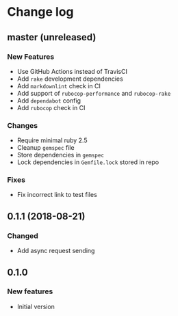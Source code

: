 # Change log

## master (unreleased)

### New Features

* Use GitHub Actions instead of TravisCI
* Add `rake` development dependencies
* Add `markdownlint` check in CI
* Add support of `rubocop-performance` and `rubocop-rake`
* Add `dependabot` config
* Add `rubocop` check in CI

### Changes

* Require minimal ruby 2.5
* Cleanup `gemspec` file
* Store dependencies in `gemspec`
* Lock dependencies in `Gemfile.lock` stored in repo

### Fixes

* Fix incorrect link to test files

## 0.1.1 (2018-08-21)

### Changed

* Add async request sending

## 0.1.0

### New features

* Initial version
